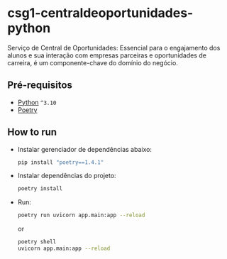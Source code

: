 # csg1-centraldeoportunidades-python

Serviço de Central de Oportunidades: Essencial para o engajamento dos alunos e sua interação com empresas parceiras e oportunidades de carreira, é um componente-chave do domínio do negócio.

## Pré-requisitos
- [Python](https://python.org/) `^3.10` <br/>
- [Poetry](https://python-poetry.org/docs/)

## How to run

- Instalar gerenciador de dependências abaixo:
    ```bash
    pip install "poetry==1.4.1"
    ```

- Instalar dependências do projeto:
    ```bash
    poetry install
    ```
- Run: 
    ```bash
    poetry run uvicorn app.main:app --reload
    ```
    or
    ```bash
    poetry shell
    uvicorn app.main:app --reload
    ```
